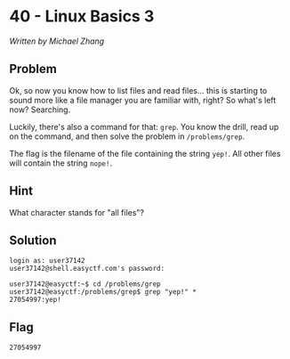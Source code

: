 # 40 - Linux Basics 3

*Written by Michael Zhang*

## Problem

Ok, so now you know how to list files and read files... this is starting to sound more like a file manager you are familiar with, right? So what's left now? Searching.

Luckily, there's also a command for that: `grep`. You know the drill, read up on the command, and then solve the problem in `/problems/grep`.

The flag is the filename of the file containing the string `yep!`. All other files will contain the string `nope!`.

## Hint

What character stands for "all files"?

## Solution

```
login as: user37142
user37142@shell.easyctf.com's password:

user37142@easyctf:~$ cd /problems/grep
user37142@easyctf:/problems/grep$ grep "yep!" *
27054997:yep!
```

## Flag

`27054997`
